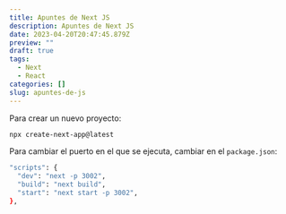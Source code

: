```yaml
---
title: Apuntes de Next JS
description: Apuntes de Next JS
date: 2023-04-20T20:47:45.879Z
preview: ""
draft: true
tags:
  - Next
  - React
categories: []
slug: apuntes-de-js
---
```


Para crear un nuevo proyecto:

```sh
npx create-next-app@latest
```

Para cambiar el puerto en el que se ejecuta, cambiar en el `package.json`:

```sh
"scripts": {
  "dev": "next -p 3002",
  "build": "next build",
  "start": "next start -p 3002",
},
```
